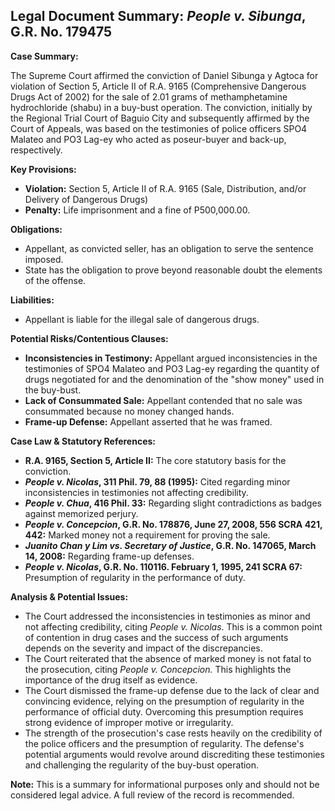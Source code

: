 ## Legal Document Summary: *People v. Sibunga*, G.R. No. 179475

**Case Summary:**

The Supreme Court affirmed the conviction of Daniel Sibunga y Agtoca for violation of Section 5, Article II of R.A. 9165 (Comprehensive Dangerous Drugs Act of 2002) for the sale of 2.01 grams of methamphetamine hydrochloride (shabu) in a buy-bust operation. The conviction, initially by the Regional Trial Court of Baguio City and subsequently affirmed by the Court of Appeals, was based on the testimonies of police officers SPO4 Malateo and PO3 Lag-ey who acted as poseur-buyer and back-up, respectively.

**Key Provisions:**

*   **Violation:** Section 5, Article II of R.A. 9165 (Sale, Distribution, and/or Delivery of Dangerous Drugs)
*   **Penalty:** Life imprisonment and a fine of P500,000.00.

**Obligations:**

*   Appellant, as convicted seller, has an obligation to serve the sentence imposed.
*   State has the obligation to prove beyond reasonable doubt the elements of the offense.

**Liabilities:**

*   Appellant is liable for the illegal sale of dangerous drugs.

**Potential Risks/Contentious Clauses:**

*   **Inconsistencies in Testimony:** Appellant argued inconsistencies in the testimonies of SPO4 Malateo and PO3 Lag-ey regarding the quantity of drugs negotiated for and the denomination of the "show money" used in the buy-bust.
*   **Lack of Consummated Sale:** Appellant contended that no sale was consummated because no money changed hands.
*   **Frame-up Defense:** Appellant asserted that he was framed.

**Case Law & Statutory References:**

*   **R.A. 9165, Section 5, Article II:**  The core statutory basis for the conviction.
*   **_People v. Nicolas_, 311 Phil. 79, 88 (1995):** Cited regarding minor inconsistencies in testimonies not affecting credibility.
*   **_People v. Chua_, 416 Phil. 33:** Regarding slight contradictions as badges against memorized perjury.
*   **_People v. Concepcion_, G.R. No. 178876, June 27, 2008, 556 SCRA 421, 442:** Marked money not a requirement for proving the sale.
*   **_Juanito Chan y Lim vs. Secretary of Justice_, G.R. No. 147065, March 14, 2008:** Regarding frame-up defenses.
*   **_People v. Nicolas_, G.R. No. 110116. February 1, 1995, 241 SCRA 67:** Presumption of regularity in the performance of duty.

**Analysis & Potential Issues:**

*   The Court addressed the inconsistencies in testimonies as minor and not affecting credibility, citing *People v. Nicolas*. This is a common point of contention in drug cases and the success of such arguments depends on the severity and impact of the discrepancies.
*   The Court reiterated that the absence of marked money is not fatal to the prosecution, citing *People v. Concepcion.* This highlights the importance of the drug itself as evidence.
*   The Court dismissed the frame-up defense due to the lack of clear and convincing evidence, relying on the presumption of regularity in the performance of official duty. Overcoming this presumption requires strong evidence of improper motive or irregularity.
*   The strength of the prosecution's case rests heavily on the credibility of the police officers and the presumption of regularity. The defense's potential arguments would revolve around discrediting these testimonies and challenging the regularity of the buy-bust operation.

**Note:** This is a summary for informational purposes only and should not be considered legal advice. A full review of the record is recommended.
